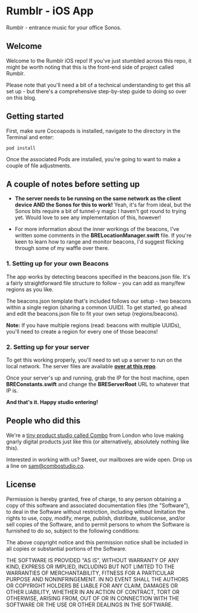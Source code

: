 # Rumblr - iOS App

Rumblr - entrance music for your office Sonos.

## Welcome

Welcome to the Rumblr iOS repo! If you've just stumbled across this repo, it might be worth noting that this is the front-end side of project called Rumblr.

Please note that you'll need a bit of a technical understanding to get this all set up - but there's a comprehensive step-by-step guide to doing so over on this blog.

## Getting started

First, make sure Cocoapods is installed, navigate to the directory in the Terminal and enter:

	pod install

Once the associated Pods are installed, you're going to want to make a couple of file adjustments.

## A couple of notes before setting up

* **The server needs to be running on the same network as the client device AND the Sonos for this to work!** Yeah, it's far from ideal, but the Sonos bits require a bit of tunnel-y magic I haven't got round to trying yet. Would love to see any implementation of this, however!

* For more information about the inner workings of the beacons, I've written some comments in the **BRELocationManager.swift** file. If you're keen to learn how to range and monitor beacons, I'd suggest flicking through some of my waffle over there.

### 1. Setting up for your own Beacons

The app works by detecting beacons specified in the beacons.json file. It's a fairly straightforward file structure to follow - you can add as many/few regions as you like. 

The beacons.json template that's included follows our setup - two beacons within a single region (sharing a common UUID). To get started, go ahead and edit the beacons.json file to fit your own setup (regions/beacons).

**Note:** If you have multiple regions (read: beacons with multiple UUIDs), you'll need to create a region for every one of those beacons!

### 2. Setting up for your server

To get this working properly, you'll need to set up a server to run on the local network. The server files are available **[over at this repo](https://github.com/ComboStudio/CBRumblrAPI)**. 

Once your server's up and running, grab the IP for the host machine, open **BREConstants.swift** and change the **BREServerRoot** URL to whatever that IP is. 

**And that's it. Happy studio entering!**

## People who did this

We're a [tiny product studio called Combo](https://www.combostudio.co) from London who love making gnarly digital products just like this (or alternatively, absolutely nothing like this). 

Interested in working with us? Sweet, our mailboxes are wide open. Drop us a line on [sam@combostudio.co](mailto:sam@combostudio.co).

## License

Permission is hereby granted, free of charge, to any person obtaining a copy of this software and associated documentation files (the "Software"), to deal in the Software without restriction, including without limitation the rights to use, copy, modify, merge, publish, distribute, sublicense, and/or sell copies of the Software, and to permit persons to whom the Software is furnished to do so, subject to the following conditions:

The above copyright notice and this permission notice shall be included in all copies or substantial portions of the Software.

THE SOFTWARE IS PROVIDED "AS IS", WITHOUT WARRANTY OF ANY KIND, EXPRESS OR IMPLIED, INCLUDING BUT NOT LIMITED TO THE WARRANTIES OF MERCHANTABILITY, FITNESS FOR A PARTICULAR PURPOSE AND NONINFRINGEMENT. IN NO EVENT SHALL THE AUTHORS OR COPYRIGHT HOLDERS BE LIABLE FOR ANY CLAIM, DAMAGES OR OTHER LIABILITY, WHETHER IN AN ACTION OF CONTRACT, TORT OR OTHERWISE, ARISING FROM, OUT OF OR IN CONNECTION WITH THE SOFTWARE OR THE USE OR OTHER DEALINGS IN THE SOFTWARE.
